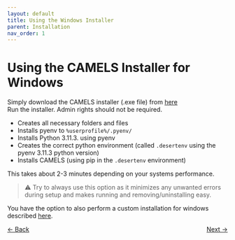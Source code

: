 ```yaml
---
layout: default
title: Using the Windows Installer
parent: Installation
nav_order: 1
---
```


# Using the CAMELS Installer for Windows
Simply download the CAMELS installer (.exe file) from [here](https://github.com/A-D-Fuchs/CAMELS_installer/blob/main/Output/NOMAD-CAMELS_installer.exe)\
Run the installer. Admin rights should not be required. 

- Creates all necessary folders and files
- Installs pyenv to `%userprofile%/.pyenv/`
- Installs Python 3.11.3. using pyenv
- Creates the correct python environment (called `.desertenv` using the pyenv 3.11.3 python version)
- Installs CAMELS (using pip in the `.desertenv` environment)

This takes about 2-3 minutes depending on your systems performance.

> &#9888; Try to always use this option as it minimizes any unwanted errors during setup and makes running and removing/uninstalling easy.

You have the option to also perform a custom installation for windows described [here](https://fau-lap.github.io/NOMAD-CAMELS/docs/installation/installation_custom_windows.html).


<p style="text-align:left;">
  <span style="color: grey;">
  <a href="./installation.html">&larr; Back</a>
  </span>
  <span style="float:right;">
    <a href="./installation_custom_windows.html">Next &rarr;</a><br>
  </span>
</p>
